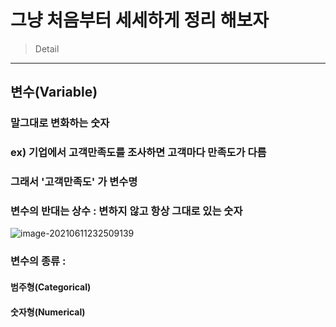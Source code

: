 # 그냥 처음부터 세세하게 정리 해보자

> Detail

---



## 변수(Variable) 

### 말그대로 변화하는 숫자

### ex) 기업에서 고객만족도를 조사하면 고객마다 만족도가 다름 

### 그래서 '고객만족도' 가 변수명

### 변수의 반대는 상수 : 변하지 않고 항상 그대로 있는 숫자



![image-20210611232509139](C:\Users\pc\AppData\Roaming\Typora\typora-user-images\image-20210611232509139.png)



### 변수의 종류 : 

#### 범주형(Categorical) 

#### 숫자형(Numerical)

